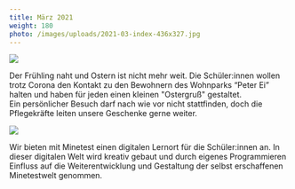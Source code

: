 ```yaml
---
title: März 2021
weight: 180
photo: /images/uploads/2021-03-index-436x327.jpg
---
```

![](/images/uploads/2021-03-index-436x327.jpg)

Der Frühling naht und Ostern ist nicht mehr weit. Die Schüler:innen wollen trotz Corona den Kontakt zu den Bewohnern des Wohnparks “Peter Ei” halten und haben für jeden einen kleinen "Ostergruß" gestaltet.\
Ein persönlicher Besuch darf nach wie vor nicht stattfinden, doch die Pflegekräfte leiten unsere Geschenke gerne weiter. 

![](/images/uploads/2021-03-index-1-436x327.png)

Wir bieten mit Minetest einen digitalen Lernort für die Schüler:innen an. In dieser digitalen Welt wird kreativ gebaut und durch eigenes Programmieren Einfluss auf die Weiterentwicklung und Gestaltung der selbst erschaffenen Minetestwelt genommen.